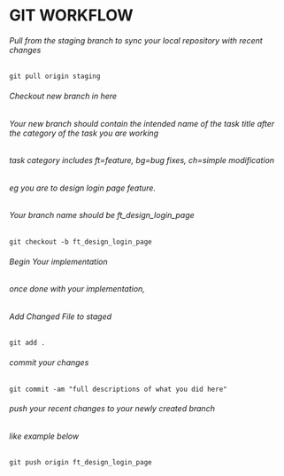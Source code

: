 # GIT WORKFLOW
###### Pull from the staging branch to sync your local repository with recent changes

```git pull origin staging ```

###### Checkout new branch in here
###### Your new branch should contain the intended name of the task title after the category of the task you are working

###### task category includes ft=feature, bg=bug fixes, ch=simple modification

###### eg you are to design login page feature.
###### Your branch name should be ft_design_login_page

```git checkout -b ft_design_login_page```

###### Begin Your implementation
###### once done with your implementation, 
###### Add Changed File to staged

```git add . ```

###### commit your changes 
```git commit -am "full descriptions of what you did here"```

###### push your recent changes to your newly created branch 
###### like example below
```git push origin ft_design_login_page```
